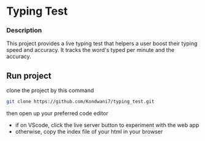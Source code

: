 # Typing Test

### Description
This project provides a live typing test that helpers a user boost their typing speed and accuracy. It tracks the word's typed per minute and the accuracy.

## Run project
clone the project by this command
```bash
git clone https://github.com/Kondwani7/typing_test.git 
```
then open up your preferred code editor
- if on VScode, click the live server button to experiment with the web app
- otherwise, copy the index file of your html in your browser

